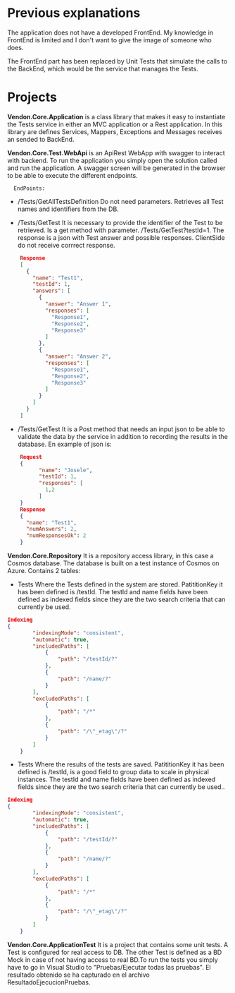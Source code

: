 # Previous explanations

The application does not have a developed FrontEnd. My knowledge in FrontEnd is limited and I don't want to give the image of someone who does.

 The FrontEnd part has been replaced by Unit Tests that simulate the calls to the BackEnd, which would be the service that manages the Tests.


# Projects
**Vendon.Core.Application** is a class library that makes it easy to instantiate the Tests service in either an MVC application or a Rest application. In this library are defines Services, Mappers, Exceptions and Messages receives an sended to BackEnd.

**Vendon.Core.Test.WebApi** is an ApiRest WebApp with swagger to interact with backend. To run the application you simply  open the solution  called and run the application. A swagger screen will be generated in the browser to be able to execute the different endpoints. 

	  EndPoints:
 - /Tests/GetAllTestsDefinition 
		 Do not need parameters. Retrieves all Test names and 					   identifiers from the DB.

 - /Tests/GetTest 
		 It is necessary to provide the identifier of the Test to be retrieved. Is a get method with parameter. /Tests/GetTest?testId=1. The response is a json with Test answer and possible responses. ClientSide do not receive corrrect response. 
```json
    Response
    [
      {
        "name": "Test1",
        "testId": 1,
        "answers": [
          {
            "answer": "Answer 1",
            "responses": [
              "Response1",
              "Response2",
              "Response3"
            ]
          },
          {
            "answer": "Answer 2",
            "responses": [
              "Response1",
              "Response2",
              "Response3"
            ]
          }
        ]
      }
    ]
```
 - /Tests/GetTest 
It is a Post method that needs an input json to be able to validate the data by the service in addition to recording the results in the database. En example of json is:
```json
	Request
	{
		  "name": "Josele",
		  "testId": 1,
		  "responses": [
		    1,2
		  ]
	}	
	Response 
	{
	  "name": "Test1",
	  "numAnswers": 2,
	  "numResponsesOk": 2
	}
```
**Vendon.Core.Repository** It is a repository access library, in this case a Cosmos database. The database is built on a test instance of Cosmos on Azure. Contains 2 tables:



 - Tests
Where the Tests defined in the system are stored.  PatititionKey it has been defined is /testId. The testId and name fields have been defined as indexed fields since they are the two search criteria that can currently be used.

```json
Indexing 
{
        "indexingMode": "consistent",
        "automatic": true,
        "includedPaths": [
            {
                "path": "/testId/?"
            },
            {
                "path": "/name/?"
            }
        ],
        "excludedPaths": [
            {
                "path": "/*"
            },
            {
                "path": "/\"_etag\"/?"
            }
        ]
    }
```
 - Tests
Where the results of the tests are saved. PatititionKey it has been defined is /testId, is a good field to group data to scale in physical instances. The testId and name fields have been defined as indexed fields since they are the two search criteria that can currently be used..


```json
Indexing 
{
        "indexingMode": "consistent",
        "automatic": true,
        "includedPaths": [
            {
                "path": "/testId/?"
            },
            {
                "path": "/name/?"
            }
        ],
        "excludedPaths": [
            {
                "path": "/*"
            },
            {
                "path": "/\"_etag\"/?"
            }
        ]
    }
```
**Vendon.Core.ApplicationTest** It is a project that contains some unit tests. A Test is configured for real access to DB. The other Test is defined as a BD Mock in case of not having access to real BD.To run the tests you simply have to go in Visual Studio to "Pruebas/Ejecutar todas las pruebas". El resultado obtenido se ha capturado en el archivo ResultadoEjecucionPruebas.

